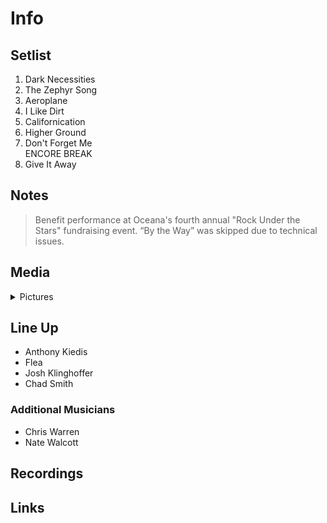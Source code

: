 # Info

## Setlist

1. Dark Necessities
2. The Zephyr Song
3. Aeroplane
4. I Like Dirt
5. Californication
6. Higher Ground
7. Don't Forget Me
<br> ENCORE BREAK
8. Give It Away

## Notes

> Benefit performance at Oceana's fourth annual "Rock Under the Stars" fundraising event. “By the Way” was skipped due to technical issues.

## Media 

<details>
  <summary>Pictures</summary>
  <!--<img alt="Setlist" title="Setlist" src="_.jpg" height="200" />-->
</details>

## Line Up

* Anthony Kiedis
* Flea
* Josh Klinghoffer
* Chad Smith

### Additional Musicians

* Chris Warren  
* Nate Walcott  

## Recordings

## Links